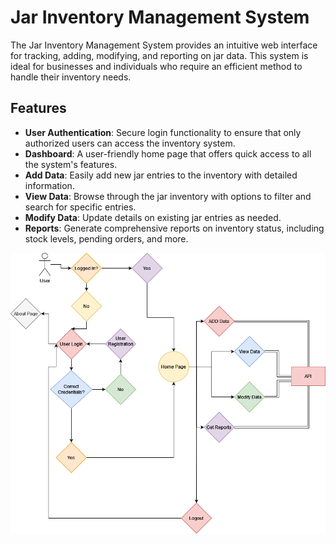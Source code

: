 
# Jar Inventory Management System

The Jar Inventory Management System provides an intuitive web interface for tracking, adding, modifying, and reporting on jar data. This system is ideal for businesses and individuals who require an efficient method to handle their inventory needs.

## Features

- **User Authentication**: Secure login functionality to ensure that only authorized users can access the inventory system.
- **Dashboard**: A user-friendly home page that offers quick access to all the system's features.
- **Add Data**: Easily add new jar entries to the inventory with detailed information.
- **View Data**: Browse through the jar inventory with options to filter and search for specific entries.
- **Modify Data**: Update details on existing jar entries as needed.
- **Reports**: Generate comprehensive reports on inventory status, including stock levels, pending orders, and more.




![Architecture Diagram](./media/img/InventorySystem.drawio.png)
